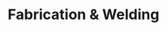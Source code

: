 ---
# Feel free to add content and custom Front Matter to this file.
# To modify the layout, see https://jekyllrb.com/docs/themes/#overriding-theme-defaults

layout: fab-weld
permalink: /services/fab-weld/
title: Fabrication & Welding
description: Full service fab &amp; weld division. GMAW, SMAW &amp; TIG welding with on-site jobs, installations and repairs with steel, aluminum &amp; stainless materials.
---